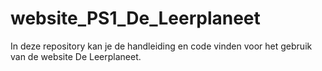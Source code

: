 # website_PS1_De_Leerplaneet
In deze repository kan je de handleiding en code vinden voor het gebruik van de website De Leerplaneet.
